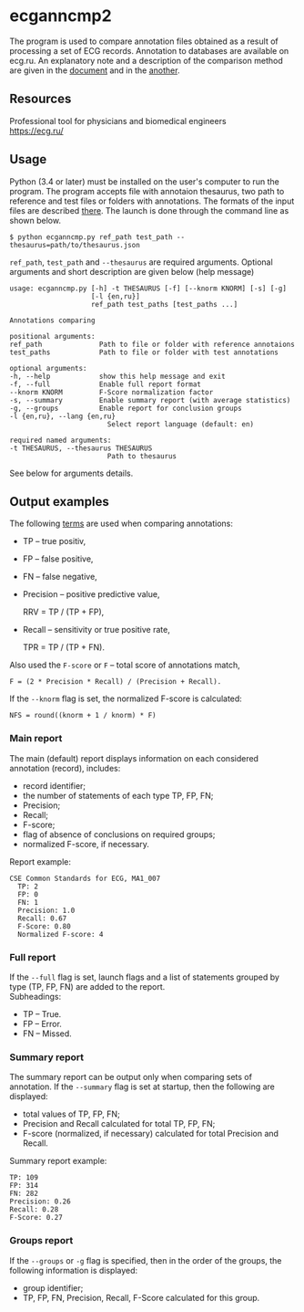 # ecganncmp2

The program is used to compare annotation files obtained as a result of processing a set of ECG records. Annotation to databases are available on ecg.ru. An explanatory note and a description of the comparison method are given in the [document](https://ws.mks.ru/#preview-185656-ecganncmp-docx) and in the [another](https://ws.mks.ru/#preview-185247-docx).

## Resources

Professional tool for physicians and biomedical engineers  
https://ecg.ru/

## Usage

Python (3.4 or later) must be installed on the user's computer to run the program. The program accepts file with annotaion thesaurus, two path to reference and test files or folders with annotations. The formats of the input files are described [there](https://github.com/mcsltd/ecganncompare/blob/master/docs/formats.md). The launch is done through the command line as shown below.

    $ python ecganncmp.py ref_path test_path --thesaurus=path/to/thesaurus.json

`ref_path`, `test_path` and `--thesaurus` are required arguments. Optional arguments and short description are given below (help message)

    usage: ecganncmp.py [-h] -t THESAURUS [-f] [--knorm KNORM] [-s] [-g]
                        [-l {en,ru}]
                        ref_path test_paths [test_paths ...]

    Annotations comparing

    positional arguments:
    ref_path              Path to file or folder with reference annotaions
    test_paths            Path to file or folder with test annotations

    optional arguments:
    -h, --help            show this help message and exit
    -f, --full            Enable full report format
    --knorm KNORM         F-Score normalization factor
    -s, --summary         Enable summary report (with average statistics)
    -g, --groups          Enable report for conclusion groups
    -l {en,ru}, --lang {en,ru}
                            Select report language (default: en)

    required named arguments:
    -t THESAURUS, --thesaurus THESAURUS
                            Path to thesaurus

See below for arguments details.

## Output examples

The following [terms](https://en.wikipedia.org/wiki/Confusion_matrix) are used when comparing annotations:
- TP &ndash; true positiv,  
- FP &ndash; false positive,
- FN &ndash; false negative,
- Precision &ndash; positive predictive value, 

    RRV = TP / (TP + FP),

- Recall &ndash; sensitivity or true positive rate, 

    TPR = TP / (TP + FN).

Also used the `F-score` or `F` &ndash; total score of annotations match,  

    F = (2 * Precision * Recall) / (Precision + Recall).

If the `--knorm` flag is set, the normalized F-score is calculated:

    NFS = round((knorm + 1 / knorm) * F)

### Main report

The main (default) report displays information on each considered annotation (record), includes:
- record identifier;
- the number of statements of each type TP, FP, FN;
- Precision;
- Recall;
- F-score;
- flag of absence of conclusions on required groups;
- normalized F-score, if necessary.

Report example:

    CSE Common Standards for ECG, MA1_007
      TP: 2
      FP: 0
      FN: 1
      Precision: 1.0
      Recall: 0.67
      F-Score: 0.80
      Normalized F-score: 4

### Full report

If the `--full` flag is set, launch flags and a list of statements grouped by type (TP, FP, FN) are added to the report.  
Subheadings:
- TP &ndash; True.
- FP &ndash; Error.
- FN &ndash; Missed.

### Summary report

The summary report can be output only when comparing sets of annotation. If the `--summary` flag is set at startup, then the following are displayed:
- total values of TP, FP, FN;
- Precision and Recall calculated for total TP, FP, FN;
- F-score (normalized, if necessary) calculated for total Precision and Recall.

Summary report example:

    TP: 109
    FP: 314
    FN: 282
    Precision: 0.26
    Recall: 0.28
    F-Score: 0.27

### Groups report

If the `--groups` or `-g` flag is specified, then in the order of the groups, the following information is displayed:
- group identifier;
- TP, FP, FN, Precision, Recall, F-Score calculated for this group.
